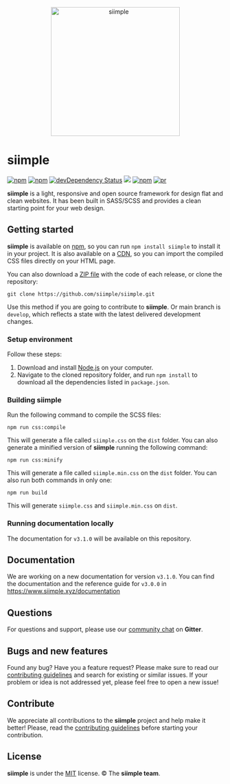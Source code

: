 <div align="center">
  <img height="300px" src="https://rawgit.com/siimple/siimple/develop/media/logo-colored.png" alt="siimple">
  <br>
</div>

# siimple

[![npm](https://img.shields.io/npm/v/siimple.svg?style=flat-square)](https://www.npmjs.com/package/siimple)
[![npm](https://img.shields.io/npm/dt/siimple.svg?style=flat-square)](https://www.npmjs.com/package/siimple)
[![devDependency Status](https://david-dm.org/siimple/siimple/dev-status.svg?style=flat-square)](https://david-dm.org/siimple/siimple#info=devDependencies)
[![](https://data.jsdelivr.com/v1/package/npm/siimple/badge)](https://www.jsdelivr.com/package/npm/siimple)
[![npm](https://img.shields.io/npm/l/siimple.svg?style=flat-square)](https://github.com/siimple/siimple)
[![pr](https://img.shields.io/badge/PRs-welcome-brightgreen.svg?style=flat-square)](https://github.com/siimple/siimple)


**siimple** is a light, responsive and open source framework for design flat and clean websites. It has been built in SASS/SCSS and provides a clean starting point for your web design.

## Getting started

**siimple** is available on [npm](https://npmjs.com/package/siimple), so you can run `npm install siimple` to install it in your project. It is also available on a [CDN](https://www.jsdelivr.com/package/npm/siimple), so you can import the compiled CSS files directly on your HTML page.

You can also download a [ZIP file](https://github.com/siimple/siimple/releases) with the code of each release, or clone the repository: 

```
git clone https://github.com/siimple/siimple.git
```

Use this method if you are going to contribute to **siimple**. Or main branch is `develop`, which reflects a state with the latest delivered development changes. 

### Setup environment

Follow these steps:

1. Download and install [Node.js](https://nodejs.org/download/) on your computer.
2. Navigate to the cloned repository folder, and run `npm install` to download all the dependencies listed in `package.json`.

### Building siimple

Run the following command to compile the SCSS files:

```
npm run css:compile
```

This will generate a file called `siimple.css` on the `dist` folder. You can also generate a minified version of **siimple** running the following command: 

```
npm run css:minify
```

This will generate a file called `siimple.min.css` on the `dist` folder. You can also run both commands in only one: 

```
npm run build
```

This will generate `siimple.css` and `siimple.min.css` on `dist`.

### Running documentation locally

The documentation for `v3.1.0` will be available on this repository. 


## Documentation 

We are working on a new documentation for version `v3.1.0`. You can find the documentation and the reference guide for `v3.0.0` in https://www.siimple.xyz/documentation


## Questions 

For questions and support, please use our [community chat](http://chat.siimple.xyz) on **Gitter**.


## Bugs and new features

Found any bug? Have you a feature request? Please make sure to read our [contributing guidelines](./CONTRIBUTING.md) and search for existing or similar issues. If your problem or idea is not addressed yet, please feel free to open a new issue!


## Contribute

We appreciate all contributions to the **siimple** project and help make it better! Please, read the [contributing guidelines](./CONTRIBUTING.md) before starting your contribution.


## License

**siimple** is under the [MIT](LICENSE) license. &copy; The **siimple team**.

